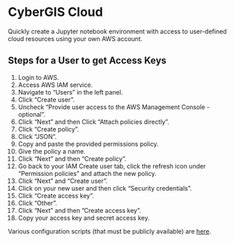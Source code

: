 # CyberGIS Cloud
Quickly create a Jupyter notebook environment with access to user-defined cloud resources using your own AWS account.

## Steps for a User to get Access Keys
1. Login to AWS.
2. Access AWS IAM service.
3. Navigate to “Users” in the left panel.
4. Click “Create user”.
5. Uncheck “Provide user access to the AWS Management Console - optional”.
6. Click “Next” and then Click “Attach policies directly”.
7. Click “Create policy”.
8. Click “JSON”.
9. Copy and paste the provided permissions policy.
10. Give the policy a name.
11. Click “Next” and then “Create policy”.
12. Go back to your IAM Create user tab, click the refresh icon under “Permission policies” and attach the new policy.
13. Click “Next” and “Create user”.
14. Click on your new user and then click “Security credentials”.
15. Click “Create access key”.
16. Click “Other”.
17. Click “Next” and then ”Create access key”.
18. Copy your access key and secret access key.

Various configuration scripts (that must be publicly available) are [here](https://github.com/anuj-p/CyberGIS-cluster-scripts).
